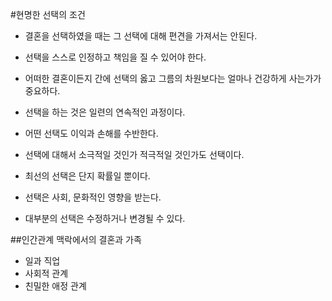 #현명한 선택의 조건

* 결혼을 선택하였을 때는 그 선택에 대해 편견을 가져서는 안된다.
* 선택을 스스로 인정하고 책임을 질 수 있어야 한다.
* 어떠한 결혼이든지 간에 선택의 옳고 그름의 차원보다는 얼마나 건강하게 사는가가 중요하다.

* 선택을 하는 것은 일련의 연속적인 과정이다. 
* 어떤 선택도 이익과 손해를 수반한다. 
* 선택에 대해서 소극적일 것인가 적극적일 것인가도 선택이다. 
* 최선의 선택은 단지 확률일 뿐이다.
* 선택은 사회, 문화적인 영향을 받는다.
* 대부분의 선택은 수정하거나 변경될 수 있다.

##인간관계 맥락에서의 결혼과 가족
* 일과 직업
* 사회적 관계
* 친밀한 애정 관계

